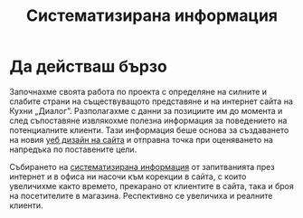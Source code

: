 ﻿---
layout: post
order: 5
rel: /about/kuhnidialog/analysis
service: /services/analysis
project: /portfolio/kuhnidialog
header: compact
display: subject cover
title: Систематизирана информация
description: Събирането на систематизирана информация от запитванията през интернет и в офиса ни насочи към корекции в сайта, с които увеличихме броя на посетители на уеб сайта и клиентите на фирмата.
---
# Да действаш бързо
Започнахме своята работа по проекта с определяне на силните и слабите страни на съществуващото представяне и на интернет сайта на Кухни „Диалог”. Разполагахме с данни за позициите им до момента и след съпоставяне извлякохме полезна информация за поведението на потенциалните клиенти. Тази информация беше основа за създаването на новия [уеб дизайн на сайта](./уеб-дизайн.html) и отправна точка при оценяването на напредъка по поставените цели.

Събирането на [систематизирана информация](./../../маркетинг/онлайн-анализи.html) от запитванията през интернет и в офиса ни насочи към корекции в сайта, с които увеличихме както времето, прекарано от клиентите в сайта, така и броя на посетителите в магазина. Респективно се увеличиха и реалните клиенти. 